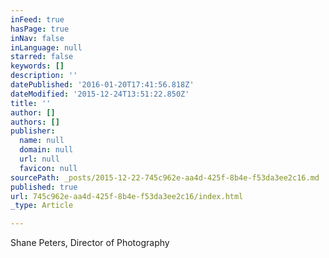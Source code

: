 ```yaml
---
inFeed: true
hasPage: true
inNav: false
inLanguage: null
starred: false
keywords: []
description: ''
datePublished: '2016-01-20T17:41:56.818Z'
dateModified: '2015-12-24T13:51:22.850Z'
title: ''
author: []
authors: []
publisher:
  name: null
  domain: null
  url: null
  favicon: null
sourcePath: _posts/2015-12-22-745c962e-aa4d-425f-8b4e-f53da3ee2c16.md
published: true
url: 745c962e-aa4d-425f-8b4e-f53da3ee2c16/index.html
_type: Article

---
```

Shane Peters, Director of Photography